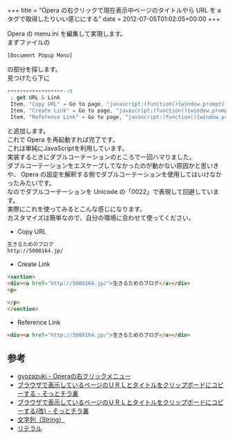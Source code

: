 +++
title = "Opera の右クリックで現在表示中ページのタイトルやら URL を a タグで取得したりいい感じにする"
date = 2012-07-05T01:02:05+00:00
+++

Opera の menu.ini を編集して実現します。  
まずファイルの

```
[Document Popup Menu]
```

の部分を探します。  
見つけたら下に

```javascript
++++++++++++++++++--9
 ; get URL & Link
 Item, "Copy URL" = Go to page, "javascript:(function(){window.prompt('', document.title+'\n'+location.href);})();" & Delay, 100 & Cut & Cancel
 Item, "Create Link" = Go to page, "javascript:(function(){window.prompt('', '\n\n<section>\n<div><a href=\u0022'+location.href+'\u0022>'+document.title+'</a></div>\n<p>\n\n</p>\n</section>\n\n');})();" & Delay, 100 & Cut & Cancel
 Item, "Reference Link" = Go to page, "javascript:(function(){window.prompt('', '<div><a href=\u0022'+location.href+'\u0022>'+document.title+'</a></div>\n\n');})();" & Delay, 100 & Cut & Cancel
```

と追加します。  
これで Opera を再起動すれば完了です。  
これは単純にJavaScriptを利用しています。  
実装するときにダブルコーテーションのところで一回ハマりました。  
ダブルコーテーションをエスケープしてなかったのが動かない原因かと思いきや、 Opera の設定を解釈する側でダブルコーテーションを使用してはいけなかったみたいです。  
なのでダブルコーテーションを Unicode の「0022」で表現して回避しています。  
実際にこれを使ってみるとこんな感じになります。  
カスタマイズは簡単なので、自分の環境に合わせて使ってください。

- Copy URL

```html
生きるためのブログ
http://5000164.jp/
```

- Create Link

```html
<section>
<div><a href="http://5000164.jp/">生きるためのブログ</a></div>
<p>

</p>
</section>

```

- Reference Link

```html
<div><a href="http://5000164.jp/">生きるためのブログ</a></div>
```

## 参考

- [gyozazuki - Operaの右クリックメニュー](http://my.opera.com/gyozazuki/blog/2009/10/20/opera)
- [ブラウザで表示しているページのＵＲＬとタイトルをクリップボードにコピーする - そっとチラ裏](http://d.hatena.ne.jp/mame-tanuki+tiraura/20100220/CopyURL)
- [ブラウザで表示しているページのＵＲＬとタイトルをクリップボードにコピーする(改) - そっとチラ裏](http://d.hatena.ne.jp/mame-tanuki+tiraura/20110425/CopyURL2)
- [文字列（String）](http://www.tohoho-web.com/js/string.htm)
- [リテラル](http://wisdom.sakura.ne.jp/programming/cs/cs3.html)

